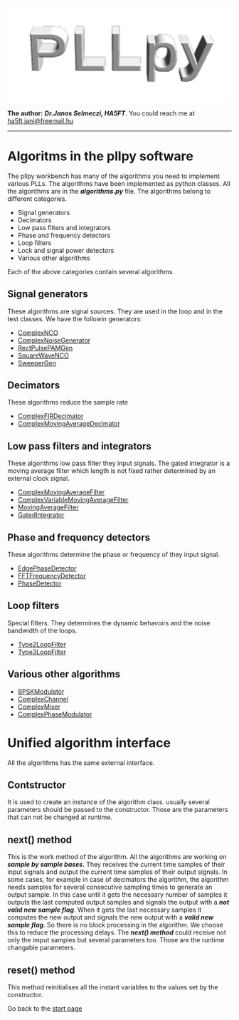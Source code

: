 ![sdrflow logo](images/pllpy_logo.svg  "pllpy")

**The author:** ***Dr.Janos Selmeczi, HA5FT***. You could reach me at <ha5ft.jani@freemail.hu>
***
# Algoritms in the pllpy software

The pllpy workbench has many of the algorithms you need to implement various PLLs. The algorithms have been implemented as python classes. All the algorithms are in the ***algorithms.py*** file. The algorithms belong to different categories.
* Signal generators
* Decimators
* Low pass filters and integrators
* Phase and frequency detectors
* Loop filters
* Lock and signal power detectors
* Various other algorithms

Each of the above categories contain several algorithms.

## Signal generators
These algorithms are signal sources. They are used in the loop and in the test classes. We have the followin generators:
* [ComplexNCO](algorithm_ComplexNCO.md)
* [ComplexNoiseGenerator](algorithm_ComplexNoiseGenerator.md)
* [RectPulsePAMGen](algorithm_RectPulsePAMGen.md)
* [SquareWaveNCO](algorithm_SquareWaveNCO.md)
* [SweeperGen](algorithm_SweeperGen.md)

## Decimators
These algorithms reduce the sample rate
* [ComplexFIRDecimator](algorithm_ComplexFIRDecimator.md)
* [ComplexMovingAverageDecimator](algorithm_ComplexMovingAverageDecimator.md)

## Low pass filters and integrators
These algorithms low pass filter they input signals. The gated integrator is a moving average filter which length is not fixed rather determined by an external clock signal.
* [ComplexMovingAverageFilter](algorithm_ComplexMovingAverageFilter.md)
* [ComplexVariableMovingAverageFilter](algorithm_ComplexVariableMovingAverageFilter.md)
* [MovingAverageFilter](algorithm_MovingAverageFilter.md)
* [GatedIntegrator](algorithm_GatedIntegrator.md)

## Phase and frequency detectors
These algorithms determine the phase or frequency of they input signal.
* [EdgePhaseDetector](algorithm_EdgePhaseDetector.md)
* [FFTFrequencyDetector](algorithm_FFTFrequencyDetector.md)
* [PhaseDetector](algorithm_PhaseDetector.md)

## Loop filters
Special filters. They determines the dynamic behavoirs and the noise bandwidth of the loops.
* [Type2LoopFilter](algorithm_Type2LoopFilter.md)
* [Type3LoopFilter](algorithm_Type3LoopFilter.md)

## Various other algorithms
* [BPSKModulator](algorithm_BPSKModulator.md)
* [ComplexChannel](algorithm_ComplexChannel.md)
* [ComplexMixer](algorithm_ComplexMixer.md)
* [ComplexPhaseModulator](algorithm_ComplexPhaseModulator.md)

# Unified algorithm interface

All the algorithms has the same external interface.

## Contstructor

It is used to create an instance of the algorithm class. usually several parameters should be passed to the constructor. Those are the parameters that can not be changed at runtime.

## next() method

This is the work method of the algorithm. All the algorithms are working on ***sample by sample bases***. They receives the current time samples of their input signals and output the current time samples of their output signals. In some cases, for example in case of decimators the algorithm, the algorithm needs samples for several consecutive sampling times to generate an output sample. In this case until it gets the necessary number of samples it outputs the last computed output samples and signals the output with a ***not valid new sample flag***. When it gets the last necessary samples it computes the new output and signals the new output with a ***valid new sample flag***. So there is no block processing in the algorithm. We choose this to reduce the processing delays.
The ***next() method*** could receive not only the imput samples but several parameters too. Those are the runtime changable parameters.

## reset() method

This method reinitialises all the instant variables to the values set by the constructor.

Go back to the [start page](../README.md)
